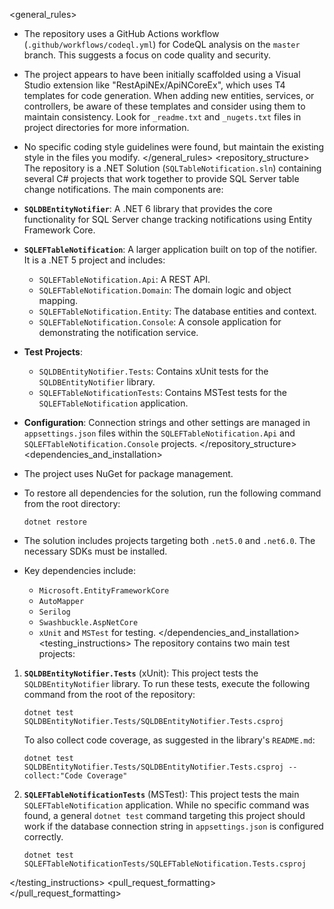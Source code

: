 <general_rules>
- The repository uses a GitHub Actions workflow (`.github/workflows/codeql.yml`) for CodeQL analysis on the `master` branch. This suggests a focus on code quality and security.
- The project appears to have been initially scaffolded using a Visual Studio extension like "RestApiNEx/ApiNCoreEx", which uses T4 templates for code generation. When adding new entities, services, or controllers, be aware of these templates and consider using them to maintain consistency. Look for `_readme.txt` and `_nugets.txt` files in project directories for more information.
- No specific coding style guidelines were found, but maintain the existing style in the files you modify.
</general_rules>
<repository_structure>
The repository is a .NET Solution (`SQLTableNotification.sln`) containing several C# projects that work together to provide SQL Server table change notifications. The main components are:

- **`SQLDBEntityNotifier`**: A .NET 6 library that provides the core functionality for SQL Server change tracking notifications using Entity Framework Core.
- **`SQLEFTableNotification`**: A larger application built on top of the notifier. It is a .NET 5 project and includes:
  - `SQLEFTableNotification.Api`: A REST API.
  - `SQLEFTableNotification.Domain`: The domain logic and object mapping.
  - `SQLEFTableNotification.Entity`: The database entities and context.
  - `SQLEFTableNotification.Console`: A console application for demonstrating the notification service.
- **Test Projects**:
  - `SQLDBEntityNotifier.Tests`: Contains xUnit tests for the `SQLDBEntityNotifier` library.
  - `SQLEFTableNotificationTests`: Contains MSTest tests for the `SQLEFTableNotification` application.
- **Configuration**: Connection strings and other settings are managed in `appsettings.json` files within the `SQLEFTableNotification.Api` and `SQLEFTableNotification.Console` projects.
</repository_structure>
<dependencies_and_installation>
- The project uses NuGet for package management.
- To restore all dependencies for the solution, run the following command from the root directory:
  ```
  dotnet restore
  ```
- The solution includes projects targeting both `.net5.0` and `.net6.0`. The necessary SDKs must be installed.
- Key dependencies include:
  - `Microsoft.EntityFrameworkCore`
  - `AutoMapper`
  - `Serilog`
  - `Swashbuckle.AspNetCore`
  - `xUnit` and `MSTest` for testing.
</dependencies_and_installation>
<testing_instructions>
The repository contains two main test projects:

1.  **`SQLDBEntityNotifier.Tests`** (xUnit): This project tests the `SQLDBEntityNotifier` library. To run these tests, execute the following command from the root of the repository:
    ```
    dotnet test SQLDBEntityNotifier.Tests/SQLDBEntityNotifier.Tests.csproj
    ```
    To also collect code coverage, as suggested in the library's `README.md`:
    ```
    dotnet test SQLDBEntityNotifier.Tests/SQLDBEntityNotifier.Tests.csproj --collect:"Code Coverage"
    ```

2.  **`SQLEFTableNotificationTests`** (MSTest): This project tests the main `SQLEFTableNotification` application. While no specific command was found, a general `dotnet test` command targeting this project should work if the database connection string in `appsettings.json` is configured correctly.
    ```
    dotnet test SQLEFTableNotificationTests/SQLEFTableNotification.Tests.csproj
    ```
</testing_instructions>
<pull_request_formatting>
</pull_request_formatting>

